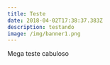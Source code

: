 ```yaml
---
title: Teste
date: 2018-04-02T17:38:37.383Z
description: testando
image: /img/banner1.png
---
```

Mega teste cabuloso
